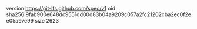 version https://git-lfs.github.com/spec/v1
oid sha256:9fab900e648dc9551dd00d83b04a9209c057a2fc21202cba2ec0f2ee05a97e99
size 2623
